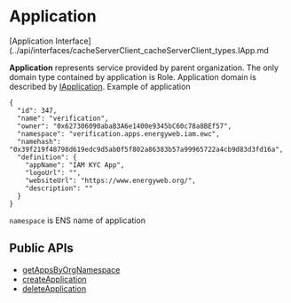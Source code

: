 # Application

[Application Interface](../api/interfaces/cacheServerClient_cacheServerClient_types.IApp.md

**Application** represents service provided by parent organization. The only domain type contained by application is Role.
Application domain is described by [IApplication](../docs/interfaces/IApplication.md).
Example of application

```
{
  "id": 347,
  "name": "verification",
  "owner": "0x627306090abaB3A6e1400e9345bC60c78a8BEf57",
  "namespace": "verification.apps.energyweb.iam.ewc",
  "namehash": "0x39f219f48798d619edc9d5ab0f5f802a86383b57a99965722a4cb9d83d3fd16a",
  "definition": {
    "appName": "IAM KYC App",
    "logoUrl": "",
    "websiteUrl": "https://www.energyweb.org/",
    "description": ""
  }
}
```

`namespace` is ENS name of application

## Public APIs

-   [getAppsByOrgNamespace](../api/classes/iam.IAM.md#getappsbyorgnamespace)
-   [createApplication](../api/classes/iam.IAM.md#createapplication)
-   [deleteApplication](../api/classes/iam.IAM.md#deleteapplication)
